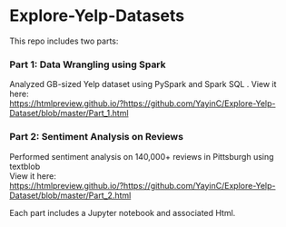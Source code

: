 # Explore-Yelp-Datasets 
This repo includes two parts:  
### Part 1: Data Wrangling using Spark
Analyzed GB-sized Yelp dataset using PySpark and Spark SQL . 
View it here:   
https://htmlpreview.github.io/?https://github.com/YayinC/Explore-Yelp-Dataset/blob/master/Part_1.html
### Part 2: Sentiment Analysis on Reviews 
Performed sentiment analysis on 140,000+ reviews in Pittsburgh using textblob  
View it here:   
https://htmlpreview.github.io/?https://github.com/YayinC/Explore-Yelp-Dataset/blob/master/Part_2.html

Each part includes a Jupyter notebook and associated Html.
